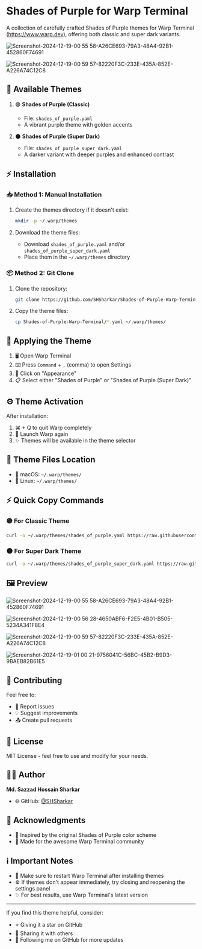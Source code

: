 # Shades of Purple for Warp Terminal

A collection of carefully crafted Shades of Purple themes for Warp Terminal (https://www.warp.dev), offering both classic and super dark variants.

![Screenshot-2024-12-19-00 55 58-A26CE693-79A3-48A4-92B1-452860F74691](https://github.com/user-attachments/assets/46e92fdd-435c-43a4-aa85-c2a2e97d61b9)

![Screenshot-2024-12-19-00 59 57-82220F3C-233E-435A-852E-A226A74C12C8](https://github.com/user-attachments/assets/5ccac0bb-bac1-490f-9cbd-ddeba7d81b70)

## 🎨 Available Themes

1. 🟣 **Shades of Purple (Classic)**

    - File: `shades_of_purple.yaml`
    - A vibrant purple theme with golden accents

2. 🌑 **Shades of Purple (Super Dark)**
    - File: `shades_of_purple_super_dark.yaml`
    - A darker variant with deeper purples and enhanced contrast

## ⚡ Installation

### 📥 Method 1: Manual Installation

1. Create the themes directory if it doesn't exist:

    ```bash
    mkdir -p ~/.warp/themes
    ```

2. Download the theme files:
    - Download `shades_of_purple.yaml` and/or `shades_of_purple_super_dark.yaml`
    - Place them in the `~/.warp/themes` directory

### 📦 Method 2: Git Clone

1. Clone the repository:

    ```bash
    git clone https://github.com/SHSharkar/Shades-of-Purple-Warp-Terminal.git
    ```

2. Copy the theme files:

    ```bash
    cp Shades-of-Purple-Warp-Terminal/*.yaml ~/.warp/themes/
    ```

## 🎯 Applying the Theme

1. 🖥️ Open Warp Terminal
2. ⌨️ Press `Command` + `,` (comma) to open Settings
3. 🎨 Click on "Appearance"
4. 📋 Select either "Shades of Purple" or "Shades of Purple (Super Dark)"

## ⚙️ Theme Activation

After installation:

1. ⌘ + Q to quit Warp completely
2. 🚀 Launch Warp again
3. ✨ Themes will be available in the theme selector

## 📂 Theme Files Location

-   🍎 macOS: `~/.warp/themes/`
-   🐧 Linux: `~/.warp/themes/`

## ⚡ Quick Copy Commands

### 🟣 For Classic Theme

```bash
curl -o ~/.warp/themes/shades_of_purple.yaml https://raw.githubusercontent.com/SHSharkar/Shades-of-Purple-Warp-Terminal/main/shades_of_purple.yaml
```

### 🌑 For Super Dark Theme

```bash
curl -o ~/.warp/themes/shades_of_purple_super_dark.yaml https://raw.githubusercontent.com/SHSharkar/Shades-of-Purple-Warp-Terminal/main/shades_of_purple_super_dark.yaml
```

## 🖼️ Preview

![Screenshot-2024-12-19-00 55 58-A26CE693-79A3-48A4-92B1-452860F74691](https://github.com/user-attachments/assets/46e92fdd-435c-43a4-aa85-c2a2e97d61b9)

![Screenshot-2024-12-19-00 56 28-4650ABF6-F2E5-4B01-B505-5234A341F8E4](https://github.com/user-attachments/assets/bef33022-a32f-4034-a067-5591a94743d3)

![Screenshot-2024-12-19-00 59 57-82220F3C-233E-435A-852E-A226A74C12C8](https://github.com/user-attachments/assets/5ccac0bb-bac1-490f-9cbd-ddeba7d81b70)

![Screenshot-2024-12-19-01 00 21-9756041C-56BC-45B2-B9D3-9BAEB82B61E5](https://github.com/user-attachments/assets/0028ee36-133c-46c6-822b-58950a5d5cd6)

## 🤝 Contributing

Feel free to:

-   🐛 Report issues
-   💡 Suggest improvements
-   📤 Create pull requests

## 📜 License

MIT License - feel free to use and modify for your needs.

## 👨‍💻 Author

**Md. Sazzad Hossain Sharkar**

-   🌐 GitHub: [@SHSharkar](https://github.com/SHSharkar)

## 💫 Acknowledgments

-   💜 Inspired by the original Shades of Purple color scheme
-   🚀 Made for the awesome Warp Terminal community

## ℹ️ Important Notes

-   🚀 Make sure to restart Warp Terminal after installing themes
-   ⚙️ If themes don't appear immediately, try closing and reopening the settings panel
-   ✨ For best results, use Warp Terminal's latest version

---

If you find this theme helpful, consider:

-   ⭐ Giving it a star on GitHub
-   📢 Sharing it with others
-   👥 Following me on GitHub for more updates

